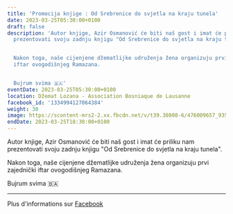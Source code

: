 ```yaml
---
title: 'Promocija knjige : Od Srebrenice do svjetla na kraju tunela'
date: 2023-03-25T05:30:00+0100
draft: false
description: 'Autor knjige, Azir Osmanović će biti naš gost i imat će priliku nam
  prezentovati svoju zadnju knjigu "Od Srebrenice do svjetla na kraju tunela".


  Nakon toga, naše cijenjene džematlijke udruženja žena organizuju prvi zajednički
  iftar ovogodišnjeg Ramazana.


  Bujrum svima 🇧🇦'
eventDate: 2023-03-25T05:30:00+0100
location: Džemat Lozana - Association Bosniaque de Lausanne
facebook_id: '1334994127064384'
weight: 30
image: https://scontent-mrs2-2.xx.fbcdn.net/v/t39.30808-6/476009657_935496042044329_8178626072168630847_n.jpg?_nc_cat=101&ccb=1-7&_nc_sid=9e60e4&_nc_ohc=4eOfZi39YXsQ7kNvwGVsiRc&_nc_oc=Adm1peuyR_HNFdpQCJhzub3fBL55iG8c2URgdtcudS6T5opR-iYVKgELYIeIy95Ke0o&_nc_zt=23&_nc_ht=scontent-mrs2-2.xx&edm=ABTKTjYEAAAA&_nc_gid=XtQOmqbmpnH7JP-v0_plMQ&oh=00_AfOnf0yPTBlsUFAK2Xr79SKKqUs-oDhoa3UMKSsRc7JBsw&oe=6851629C
endDate: 2023-03-25T18:30:00+0100
---
```


Autor knjige, Azir Osmanović će biti naš gost i imat će priliku nam prezentovati svoju zadnju knjigu "Od Srebrenice do svjetla na kraju tunela".

Nakon toga, naše cijenjene džematlijke udruženja žena organizuju prvi zajednički iftar ovogodišnjeg Ramazana.

Bujrum svima 🇧🇦

---

Plus d'informations sur [Facebook](https://facebook.com/events/1334994127064384)